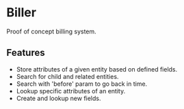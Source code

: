 # Biller

Proof of concept billing system.

## Features

* Store attributes of a given entity based on defined fields.
* Search for child and related entities.
* Search with 'before' param to go back in time.
* Lookup specific attributes of an entity.
* Create and lookup new fields.
